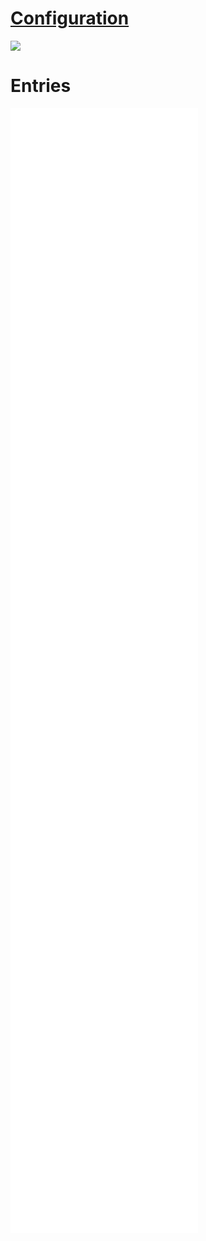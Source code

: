 # [Configuration](02_Disability_justice_and_life_affirmation_flipping_the_table.canvas)
![](02_Disability_justice_and_life_affirmation_flipping_the_table.canvas)
# Entries
![](02_entries/02.00_Intro.md)
![](02_entries/02.01.00_Orienting_the_table.md)
![](02_entries/02.01.01_Sedimentation.md)
![](02_entries/02.01.02_Queering_the_axis.md)
![](02_entries/02.01.03_Transdisciplinary_practice.md)
![](02_entries/02.02.00_The_Crip_Table.md)
![](02_entries/02.02.01_PoliticalRelational_Model.md)
![](02_entries/02.02.02_Crip_Time_+_Crip_Futures.md)
![](02_entries/02.02.03_Crip_intersectionality.md)
![](02_entries/02.02.04_Cripping_Technoscience.md)
![](02_entries/02.03.00_Conclusion.md)
![](02_entries/pandoc_order.md)
